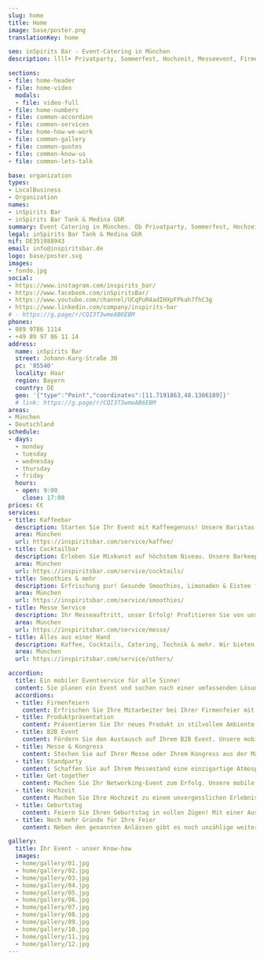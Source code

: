 ```yaml
---
slug: home
title: Home
image: base/poster.png
translationKey: home

seo: inSpirits Bar - Event-Catering in München
description: llll➤ Privatparty, Sommerfest, Hochzeit, Messeevent, Firmenfeier oder öffentliches Event – mobiler, nachhaltiger Service für unvergessliche Momente ✅.

sections:
- file: home-header
- file: home-video
  modals:
  - file: video-full
- file: home-numbers
- file: common-accordion
- file: common-services
- file: home-how-we-work
- file: common-gallery
- file: common-quotes
- file: common-know-us
- file: common-lets-talk

base: organization
types:
- LocalBusiness
- Organization
names:
- inSpirits Bar
- inSpirits Bar Tank & Medina GbR
summary: Event Catering in München. Ob Privatparty, Sommerfest, Hochzeit, Messeevent, Firmenfeier oder öffentliches Event, mit unserem mobilen, nachhaltigen Veranstaltungsservice schaffen wir für Sie unvergessliche Momente.
legal: inSpirits Bar Tank & Medina GbR
nif: DE351988943
email: info@inspiritsbar.de
logo: base/poster.svg
images:
- fondo.jpg
social:
- https://www.instagram.com/inspirits_bar/
- https://www.facebook.com/inSpiritsBar/
- https://www.youtube.com/channel/UCqPuR4adIHXpFPkah7fhC3g
- https://www.linkedin.com/company/inspirits-bar
# - https://g.page/r/CQI3T3wmeAB6EBM
phones:
- 089 9786 1114
- +49 89 97 86 11 14
address:
  name: inSpirits Bar
  street: Johann-Karg-Straße 30
  pc: '85540'
  locality: Haar
  region: Bayern
  country: DE
  geo: '{"type":"Point","coordinates":[11.7191863,48.1306189]}'
  # link: https://g.page/r/CQI3T3wmeAB6EBM
areas:
- München
- Deutschland
schedule:
- days:
  - monday
  - tuesday
  - wednesday
  - thursday
  - friday
  hours:
  - open: 9:00
    close: 17:00
prices: €€
services:
- title: Kaffeebar
  description: Starten Sie Ihr Event mit Kaffeegenuss! Unsere Baristas zaubern einzigartige Kreationen für jeden Anlass. Kaffeehausflair für Ihre Veranstaltung.
  area: München
  url: https://inspiritsbar.com/service/kaffee/
- title: Cocktailbar
  description: Erleben Sie Mixkunst auf höchstem Niveau. Unsere Barkeeper kreieren einzigartige Cocktails mit frischen Zutaten. Perfekt für Ihre Veranstaltung.
  area: München
  url: https://inspiritsbar.com/service/cocktails/
- title: Smoothies & mehr
  description: Erfrischung pur! Gesunde Smoothies, Limonaden & Eistee für Ihre Veranstaltung. Der perfekte Begleiter für einen energiegeladenen Tag.
  area: München
  url: https://inspiritsbar.com/service/smoothies/
- title: Messe Service
  description: Ihr Messeauftritt, unser Erfolg! Profitieren Sie von unserem maßgeschneiderten Messeservice in der Nähe der Messe München.
  area: München
  url: https://inspiritsbar.com/service/messe/
- title: Alles aus einer Hand
  description: Kaffee, Cocktails, Catering, Technik & mehr. Wir bieten alles für Ihr perfektes Event. Teilen Sie uns Ihre Wünsche mit, wir machen sie wahr.
  area: München
  url: https://inspiritsbar.com/service/others/

accordion:
  title: Ein mobiler Eventservice für alle Sinne!
  content: Sie planen ein Event und suchen nach einer umfassenden Lösung? Unsere mobile Bar bietet mehr als nur Getränke. Wir übernehmen die gesamte Organisation Ihres Catering-Services, von der Planung bis zur Durchführung. Wir kreieren maßgeschneiderte Konzepte, die Ihre Gäste begeistern.
  accordions:
  - title: Firmenfeiern
    content: Erfrischen Sie Ihre Mitarbeiter bei Ihrer Firmenfeier mit Kaffee, Cocktails oder Smoothies. Unsere mobile Bar ist der ideale Ort für den Austausch und die Stärkung des Teamgeistes.
  - title: Produktpräsentation
    content: Präsentieren Sie Ihr neues Produkt in stilvollem Ambiente. Unsere mobile Bar mit ihrer vielfältigen Getränkekarte rundet Ihre Präsentation perfekt ab.
  - title: B2B Event
    content: Fördern Sie den Austausch auf Ihrem B2B Event. Unsere mobile Bar ist der ideale Treffpunkt für Ihre Geschäftspartner, bei einer Tasse Kaffee oder einem erfrischenden Cocktail.
  - title: Messe & Kongress
    content: Stechen Sie auf Ihrer Messe oder Ihrem Kongress aus der Masse heraus und bieten Sie Ihren Besuchern ein unvergessliches Erlebnis. Unsere mobile Bar mit ihrer vielfältigen Getränkekarte macht's möglich.
  - title: Standparty
    content: Schaffen Sie auf Ihrem Messestand eine einzigartige Atmosphäre. 
  - title: Get-together
    content: Machen Sie Ihr Networking-Event zum Erfolg. Unsere mobile Bar sorgt für eine lockere Atmosphäre, in der neue Kontakte bei einem Drink geknüpft werden können.
  - title: Hochzeit
    content: Machen Sie Ihre Hochzeit zu einem unvergesslichen Erlebnis! Unsere mobile Bar zaubert einzigartige Cocktails, Kaffee für die Braut und erfrischende Smoothies für die Gäste.
  - title: Geburtstag
    content: Feiern Sie Ihren Geburtstag in vollen Zügen! Mit einer Auswahl an Kaffee, Cocktails und Smoothies wird Ihre Party zum Highlight
  - title: Noch mehr Gründe für Ihre Feier
    content: Neben den genannten Anlässen gibt es noch unzählige weitere Gründe, eine Veranstaltung zu feiern. Ob privates Jubiläum, Firmenjubiläum oder ein besonderer Anlass – wir unterstützen Sie gerne bei der Planung und Umsetzung Ihrer individuellen Veranstaltung.

gallery:
  title: Ihr Event - unser Know-how
  images:
  - home/gallery/01.jpg
  - home/gallery/02.jpg
  - home/gallery/03.jpg
  - home/gallery/04.jpg
  - home/gallery/05.jpg
  - home/gallery/06.jpg
  - home/gallery/07.jpg
  - home/gallery/08.jpg
  - home/gallery/09.jpg
  - home/gallery/10.jpg
  - home/gallery/11.jpg
  - home/gallery/12.jpg
---
```

